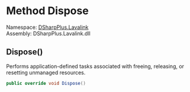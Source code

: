 # Method Dispose

Namespace: [DSharpPlus.Lavalink](DSharpPlus.Lavalink.md)  
Assembly: DSharpPlus.Lavalink.dll

## <a id="DSharpPlus_Lavalink_LavalinkExtension_Dispose"></a>Dispose\(\)

Performs application-defined tasks associated with freeing, releasing, or resetting unmanaged resources.

```csharp
public override void Dispose()
```

